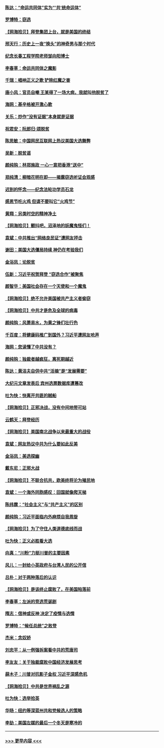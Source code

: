 #### [陈达：“命运共同体”实为“‘共’统命运体”](../pages/nsc993/n12590865.md?t=12030802) 
#### [罗博特：窃选](../pages/nsc993/n12590619.md?t=12030802) 
#### [【网海拾贝】拜登集团上台，就是美国的终结](../pages/nsc993/n12589725.md?t=12030802) 
#### [邢天行：历史上一夜“换头”的神奇男与那个时代](../pages/nsc993/n12589424.md?t=12030802) 
#### [纪念长春工程学院老师邹向阳博士](../pages/nsc993/n12585390.md?t=12030802) 
#### [李春草：命运共同体之魔影](../pages/nsc993/n12585026.md?t=12030802) 
#### [千瑞：唱响正义之歌 铲除红魔之害](../pages/nsc993/n12585002.md?t=12030802) 
#### [唐小风：官员自嘲 王某得了一场大病，我就叫他脱贫了](../pages/nsc993/n12584981.md?t=12030802) 
#### [海网：基辛格被开激心歌](../pages/nsc993/n12584946.md?t=12030802) 
#### [关乐：炒作“没有证据”本身就是证据](../pages/nsc993/n12583146.md?t=12030802) 
#### [祝君安：阮郎归‧颂脱贫](../pages/nsc993/n12583119.md?t=12030802) 
#### [陈思敏：中国网民互联网上热议美国大选舞弊](../pages/nsc993/n12582845.md?t=12030802) 
#### [吴新：脱贫谣](../pages/nsc993/n12580839.md?t=12030802) 
#### [颜纯钩：林郑施政 一心一意把香港“送中”](../pages/nsc993/n12580805.md?t=12030802) 
#### [郑纯清：柳暗花明在即——揭露窃选听证会观感](../pages/nsc993/n12580795.md?t=12030802) 
#### [迟到的怀念——纪念法轮功学员石龙](../pages/nsc993/n12580245.md?t=12030802) 
#### [感恩节吃火鸡  但请不要叫它“火鸡节”](../pages/nsc993/n12580252.md?t=12030802) 
#### [黄翔：另类时空的精神净土](../pages/nsc993/n12578638.md?t=12030802) 
#### [【网海拾贝】颤抖吧，沼泽地的妖魔鬼怪们！](../pages/nsc993/n12578552.md?t=12030802) 
#### [袁斌：中共推出“网络良民证”遭网友抨击](../pages/nsc993/n12578511.md?t=12030802) 
#### [谢田：美国大选僵局持续 神仍在考验我们](../pages/nsc993/n12577432.md?t=12030802) 
#### [金浴凤：论脱贫](../pages/nsc993/n12576386.md?t=12030802) 
#### [伍新：习近平祝贺拜登 “窃选合作”被聚焦](../pages/nsc993/n12576358.md?t=12030802) 
#### [颜智华：美国社会存在一个天使和一个魔鬼](../pages/nsc993/n12574299.md?t=12030802) 
#### [【网海拾贝】绝不允许美国被共产主义者偷窃](../pages/nsc993/n12573396.md?t=12030802) 
#### [【网海拾贝】中共才是危及全球的病毒](../pages/nsc993/n12571204.md?t=12030802) 
#### [颜纯钩：风萧易水，为黄之锋们壮行色](../pages/nsc993/n12571487.md?t=12030802) 
#### [千百度：将健康码推广到国外？习近平遭网友呛声](../pages/nsc993/n12570808.md?t=12030802) 
#### [海网：您读懂了中共没有？](../pages/nsc993/n12570487.md?t=12030802) 
#### [颜纯钩：独裁者越疯狂，离死期越近](../pages/nsc993/n12569055.md?t=12030802) 
#### [陈达：黄洁夫自供中共“活摘”是“发展需要”](../pages/nsc993/n12568541.md?t=12030802) 
#### [大纪元文章发表后 宾州选票数据库遭篡改](../pages/nsc993/n12568105.md?t=12030802) 
#### [吐为快：快离开共匪的贼船](../pages/nsc993/n12568462.md?t=12030802) 
#### [【网海拾贝】正邪决战，没有中间地带可站](../pages/nsc993/n12568439.md?t=12030802) 
#### [云鹤天：拜登经历](../pages/nsc993/n12567294.md?t=12030802) 
#### [【网海拾贝】美国南北战争以来最重大的战役](../pages/nsc993/n12567247.md?t=12030802) 
#### [袁斌：网友热议中共为什么要如此反美](../pages/nsc993/n12567162.md?t=12030802) 
#### [金浴凤：美选探幽](../pages/nsc993/n12567147.md?t=12030802) 
#### [戴东尼：正邪大战](../pages/nsc993/n12567033.md?t=12030802) 
#### [【网海拾贝】不联合抗共，欧美终将沦为殖民地](../pages/nsc993/n12565068.md?t=12030802) 
#### [袁斌：一个海外同胞感叹：回国就像爬天梯](../pages/nsc993/n12564986.md?t=12030802) 
#### [陈纬霆：“社会主义”与“共产主义”的区别](../pages/nsc993/n12562417.md?t=12030802) 
#### [颜纯钩：习近平面临内外麻烦自我周旋](../pages/nsc993/n12563356.md?t=12030802) 
#### [【网海拾贝】为了守住人类道德底线而战](../pages/nsc993/n12562542.md?t=12030802) 
#### [吐为快：正义必胜看大选](../pages/nsc993/n12561967.md?t=12030802) 
#### [向真：“川粉”力挺川普的主要因素](../pages/nsc993/n12560774.md?t=12030802) 
#### [风儿：一封给小英政府与台湾人民的公开信](../pages/nsc993/n12560581.md?t=12030802) 
#### [吕朴：对于两种落后的认识](../pages/nsc993/n12560492.md?t=12030802) 
#### [【网海拾贝】是该终止腐败了，在美国陷落前](../pages/nsc993/n12559936.md?t=12030802) 
#### [李春草：左派的竞选荒诞剧](../pages/nsc993/n12558380.md?t=12030802) 
#### [隋志：信神或反神 决定了疫情与选情](../pages/nsc993/n12558255.md?t=12030802) 
#### [罗博特：“候任总统”之败登](../pages/nsc993/n12558189.md?t=12030802) 
#### [杰米：念奴娇](../pages/nsc993/n12558174.md?t=12030802) 
#### [刘忠平：从一例强拆案看中共的荒唐司](../pages/nsc993/n12558036.md?t=12030802) 
#### [李友友：关于独裁腐败中国经济发展思考](../pages/nsc993/n12558004.md?t=12030802) 
#### [薛木子：川普对抗影子金权 习近平深感危机](../pages/nsc993/n12557342.md?t=12030802) 
#### [【网海拾贝】中共是世界祸乱之源](../pages/nsc993/n12555353.md?t=12030802) 
#### [吐为快：选举拾英](../pages/nsc993/n12555041.md?t=12030802) 
#### [华旸：纽约等深蓝州共和党候选人的策略](../pages/nsc993/n12554309.md?t=12030802) 
#### [李劼：美国左媒的最后一个冬天是寒冷的](../pages/nsc993/n12552947.md?t=12030802) 

----
#### [ >>> 更早内容 <<< ](../indexes/nsc993-earlier.md)
